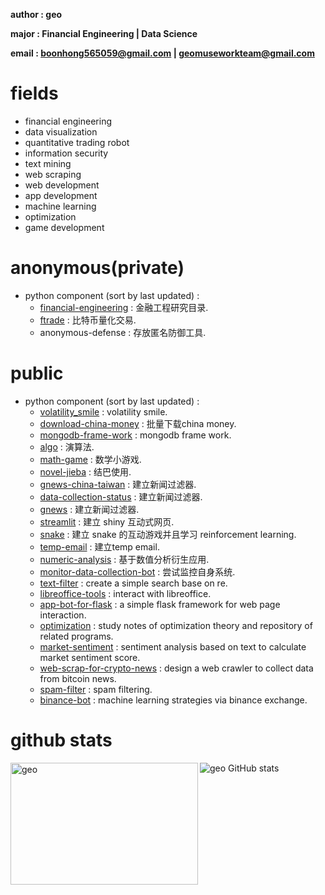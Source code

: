 **author : geo**

**major : Financial Engineering | Data Science**

**email : boonhong565059@gmail.com | geomuseworkteam@gmail.com** 

# fields 

- financial engineering
- data visualization
- quantitative trading robot
- information security
- text mining
- web scraping
- web development
- app development
- machine learning
- optimization
- game development

# anonymous(private)

- python component (sort by last updated) :
    - [financial-engineering](https://github.com/geomuse/financial-engineering) : 金融工程研究目录. 
    - [ftrade](https://github.com/geomuse/ftrade) : 比特币量化交易.
    - anonymous-defense : 存放匿名防御工具.

# public

- python component (sort by last updated) :
    - [volatility_smile](https://github.com/geomuse/volatility_smile) : volatility smile.
    - [download-china-money](https://github.com/geomuse/download-china-money) : 批量下载china money.
    - [mongodb-frame-work](https://github.com/geomuse/mongodb_frame_work) : mongodb frame work.
    - [algo](https://github.com/geomuse/algo) : 演算法.
    - [math-game](https://github.com/geomuse/math_game) : 数学小游戏.
    - [novel-jieba](https://github.com/geomuse/novel_jieba) : 结巴使用. 
    - [gnews-china-taiwan](https://github.com/geomuse/gnews_china_taiwan) : 建立新闻过滤器.
    - [data-collection-status](https://github.com/geomuse/data_collection_status) : 建立新闻过滤器.
    - [gnews](https://github.com/geomuse/gnews) : 建立新闻过滤器.
    - [streamlit](https://github.com/geomuse/streamlit) : 建立 shiny 互动式网页.
    - [snake](https://github.com/geomuse/snake) : 建立 snake 的互动游戏并且学习 reinforcement learning.
    - [temp-email](https://github.com/geomuse/temp-email) : 建立temp email.
    - [numeric-analysis](https://github.com/geomuse/numeric-analysis) : 基于数值分析衍生应用.
    - [monitor-data-collection-bot](https://github.com/geomuse/monitor-data-collection-bot) : 尝试监控自身系统.
    - [text-filter](https://github.com/geomuse/text-filter) : create a simple search base on re.
    - [libreoffice-tools](https://github.com/geomuse/libreoffice-tools) : interact with libreoffice.
    - [app-bot-for-flask](https://github.com/geomuse/app-bot-for-flask) : a simple flask framework for web page interaction.
    - [optimization](https://github.com/geomuse/optimization) : study notes of optimization theory and repository of related programs.
    - [market-sentiment](https://github.com/geomuse/market-sentiment) : sentiment analysis based on text to calculate market sentiment score.
    - [web-scrap-for-crypto-news](https://github.com/geomuse/web-scrap-for-crypto-news) : design a web crawler to collect data from bitcoin news.
    - [spam-filter](https://github.com/geomuse/spam-filter) : spam filtering.
    - [binance-bot](https://github.com/geomuse/binance-bot) : machine learning strategies via binance exchange.

# github stats

<p><img align="left" width='300' height='195' src="https://github-readme-stats.vercel.app/api/top-langs/?username=geomuse&count_private=true&show_icons=true&layout=compact" alt="geo"/></p>

<img align='left'>![geo GitHub stats](https://github-readme-stats.vercel.app/api?username=geomuse\&count_private=true&show_icons=true&rank_icon=github)</img>
